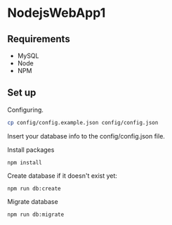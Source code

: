 ﻿# NodejsWebApp1

## Requirements

* MySQL
* Node
* NPM


## Set up

Configuring.

```bash
cp config/config.example.json config/config.json
```

Insert your database info to the config/config.json file.

Install packages

```
npm install
```

Create database if it doesn't exist yet:

```
npm run db:create
```

Migrate database

```
npm run db:migrate
```

